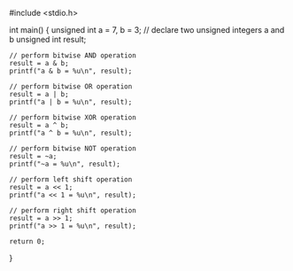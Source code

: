 #include <stdio.h>

int main()
{
    unsigned int a = 7, b = 3; // declare two unsigned integers a and b
    unsigned int result;

    // perform bitwise AND operation
    result = a & b;
    printf("a & b = %u\n", result);

    // perform bitwise OR operation
    result = a | b;
    printf("a | b = %u\n", result);

    // perform bitwise XOR operation
    result = a ^ b;
    printf("a ^ b = %u\n", result);

    // perform bitwise NOT operation
    result = ~a;
    printf("~a = %u\n", result);

    // perform left shift operation
    result = a << 1;
    printf("a << 1 = %u\n", result);

    // perform right shift operation
    result = a >> 1;
    printf("a >> 1 = %u\n", result);

    return 0;
}
